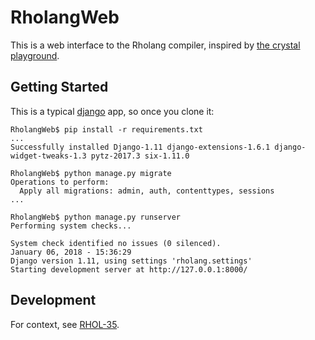 # RholangWeb

This is a web interface to the Rholang compiler, inspired by
[the crystal playground][cr].

[cr]: https://play.crystal-lang.org/#/cr
[RHOL-35]: https://rchain.atlassian.net/projects/RHOL/issues/RHOL-35


## Getting Started

This is a typical [django][] app, so once you clone it:

```
RholangWeb$ pip install -r requirements.txt 
...
Successfully installed Django-1.11 django-extensions-1.6.1 django-widget-tweaks-1.3 pytz-2017.3 six-1.11.0

RholangWeb$ python manage.py migrate
Operations to perform:
  Apply all migrations: admin, auth, contenttypes, sessions
...

RholangWeb$ python manage.py runserver
Performing system checks...

System check identified no issues (0 silenced).
January 06, 2018 - 15:36:29
Django version 1.11, using settings 'rholang.settings'
Starting development server at http://127.0.0.1:8000/
```

[django]: https://www.djangoproject.com/


## Development

For context, see [RHOL-35][].

